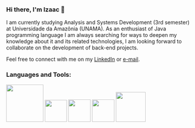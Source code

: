 ### Hi there, I'm Izaac 👋

I am currently studying Analysis and Systems Development (3rd semester) at Universidade da Amazônia (UNAMA). As an enthusiast of Java programming language I am always searching for ways to deepen my knowledge about it and its related technologies, I am looking forward to collaborate on the development of back-end projects.

Feel free to connect with me on my [LinkedIn](www.linkedin.com/in/izaac-rego-cardoso) or [e-mail](https://mail.google.com/mail/u/0/?tab=rm&ogbl#inbox).

### Languages and Tools:
  <div>
        <img src="https://cdn.icon-icons.com/icons2/2415/PNG/512/java_original_wordmark_logo_icon_146459.png" width="100"/>
        <img src="https://encrypted-tbn0.gstatic.com/images?q=tbn:ANd9GcTeXw60PqPfzbgirJoDQ_mmEO4_7O2NGhYr-P7lp7lMPlyVH4i1hQtM06Gg0rfDUJzHPrI&usqp=CAU" width="59"/>
        <img src="https://cdn.icon-icons.com/icons2/1508/PNG/512/officedatabase_104402.png" width="60"/>
        <img src="https://e-tinet.com/wp-content/uploads/2018/10/MySQL-banco-de-dados-linux-1024x512-1-2-1024x512.png" width="60"/>
        <img src="https://repository-images.githubusercontent.com/657248114/d3c7b91a-b285-4d1e-8429-5de1acc5f61e" width="80"/>
  </div>    

<!--![Uploading java.png…]()

**Izaac-Cardoso/Izaac-Cardoso** is a ✨ _special_ ✨ repository because its `README.md` (this file) appears on your GitHub profile.

Here are some ideas to get you started:

I am currently studying Analysis and Systems Development (3rd semester) at Universidade da Amazônia (UNAMA). As an enthusiast of Java programming language I am always searching for ways to deepen my knowledge about it and its related technologies, I am looking forward to collaborate on the development of back-end projects. 
      
- 👯 I’m looking to collaborate on ...
- 🤔 I’m looking for help with ...
- 💬 Ask me about ...
- 📫 How to reach me: ...
- 😄 Pronouns: ...
- ⚡ Fun fact: ...
-->
